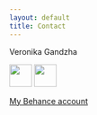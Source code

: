 ```yaml
---
layout: default
title: Contact
---
```


Veronika Gandzha

<a href="mailto:nikagandzh@gmail.com"><img src="https://png2.kisspng.com/20180426/pse/kisspng-email-computer-icons-symbol-mail-icon-5ae243b3178f21.9722528315247779070965.png" width="40" height="40"></a>
<a href="https://www.instagram.com/nikagandzh"><img src="https://www.bumblezest.co.uk/wp-content/uploads/2018/05/instagram-icon-white-on-black-circle.png" width="40" height="40"></img></a>

<a href="https://www.behance.net/nikagandzhadcd">My Behance account</a>

